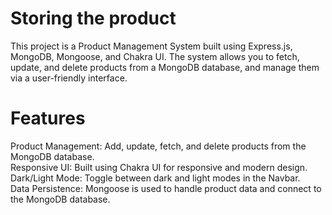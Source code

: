 # Storing the product
This project is a Product Management System built using Express.js, MongoDB, Mongoose, and Chakra UI. The system allows you to fetch, update, and delete products from a MongoDB database, and manage them via a user-friendly interface.

# Features
Product Management: Add, update, fetch, and delete products from the MongoDB database. <br>
Responsive UI: Built using Chakra UI for responsive and modern design.<br>
Dark/Light Mode: Toggle between dark and light modes in the Navbar.<br>
Data Persistence: Mongoose is used to handle product data and connect to the MongoDB database.<br>
